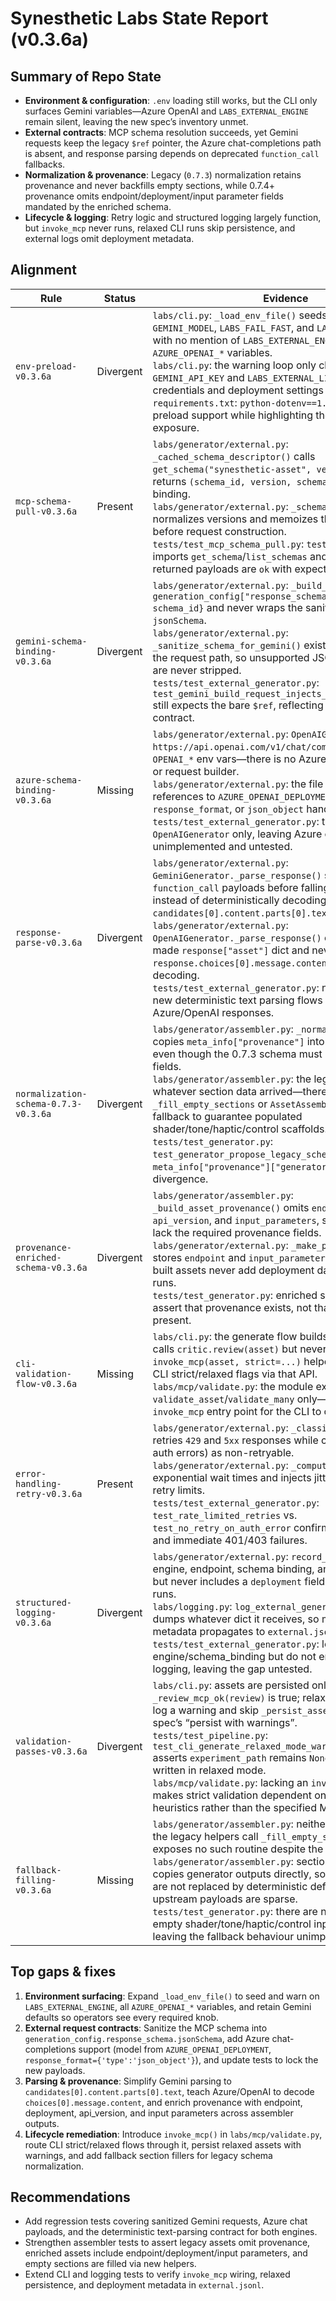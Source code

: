 # Synesthetic Labs State Report (v0.3.6a)

## Summary of Repo State

- **Environment & configuration**: `.env` loading still works, but the CLI only surfaces Gemini variables—Azure OpenAI and `LABS_EXTERNAL_ENGINE` remain silent, leaving the new spec’s inventory unmet.
- **External contracts**: MCP schema resolution succeeds, yet Gemini requests keep the legacy `$ref` pointer, the Azure chat-completions path is absent, and response parsing depends on deprecated `function_call` fallbacks.
- **Normalization & provenance**: Legacy (`0.7.3`) normalization retains provenance and never backfills empty sections, while 0.7.4+ provenance omits endpoint/deployment/input parameter fields mandated by the enriched schema.
- **Lifecycle & logging**: Retry logic and structured logging largely function, but `invoke_mcp` never runs, relaxed CLI runs skip persistence, and external logs omit deployment metadata.

## Alignment

| Rule | Status | Evidence |
| --- | --- | --- |
| `env-preload-v0.3.6a` | Divergent | `labs/cli.py`: `_load_env_file()` seeds defaults for `GEMINI_MODEL`, `LABS_FAIL_FAST`, and `LABS_SCHEMA_VERSION`, with no mention of `LABS_EXTERNAL_ENGINE` or any `AZURE_OPENAI_*` variables.<br>`labs/cli.py`: the warning loop only checks `GEMINI_API_KEY` and `LABS_EXTERNAL_LIVE`, so Azure credentials and deployment settings are never surfaced.<br>`requirements.txt`: `python-dotenv==1.1.1` confirms env preload support while highlighting the missing Azure exposure. |
| `mcp-schema-pull-v0.3.6a` | Present | `labs/generator/external.py`: `_cached_schema_descriptor()` calls `get_schema("synesthetic-asset", version=...)` and returns `(schema_id, version, schema)` for downstream binding.<br>`labs/generator/external.py`: `_schema_descriptor()` normalizes versions and memoizes the MCP lookup before request construction.<br>`tests/test_mcp_schema_pull.py`: `test_mcp_schema_pull` imports `get_schema`/`list_schemas` and asserts the returned payloads are `ok` with expected properties. |
| `gemini-schema-binding-v0.3.6a` | Divergent | `labs/generator/external.py`: `_build_request()` assigns `generation_config["response_schema"] = {"$ref": schema_id}` and never wraps the sanitized schema under `jsonSchema`.<br>`labs/generator/external.py`: `_sanitize_schema_for_gemini()` exists but is unused in the request path, so unsupported JSON Schema keys are never stripped.<br>`tests/test_external_generator.py`: `test_gemini_build_request_injects_response_mime_type` still expects the bare `$ref`, reflecting the outdated contract. |
| `azure-schema-binding-v0.3.6a` | Missing | `labs/generator/external.py`: `OpenAIGenerator` targets `https://api.openai.com/v1/chat/completions` and reads `OPENAI_*` env vars—there is no Azure-specific generator or request builder.<br>`labs/generator/external.py`: the file contains no references to `AZURE_OPENAI_DEPLOYMENT`, `response_format`, or `json_object` handling.<br>`tests/test_external_generator.py`: the suite exercises `OpenAIGenerator` only, leaving Azure chat-completions unimplemented and untested. |
| `response-parse-v0.3.6a` | Divergent | `labs/generator/external.py`: `GeminiGenerator._parse_response()` searches for `function_call` payloads before falling back to text, instead of deterministically decoding `candidates[0].content.parts[0].text`.<br>`labs/generator/external.py`: `OpenAIGenerator._parse_response()` expects a ready-made `response["asset"]` dict and never reads `response.choices[0].message.content` for JSON decoding.<br>`tests/test_external_generator.py`: no test asserts the new deterministic text parsing flows for Gemini or Azure/OpenAI responses. |
| `normalization-schema-0.7.3-v0.3.6a` | Divergent | `labs/generator/assembler.py`: `_normalize_0_7_3()` copies `meta_info["provenance"]` into the legacy payload even though the 0.7.3 schema must omit provenance fields.<br>`labs/generator/assembler.py`: the legacy path returns whatever section data arrived—there is no `_fill_empty_sections` or `AssetAssembler.default_*` fallback to guarantee populated shader/tone/haptic/control scaffolds.<br>`tests/test_generator.py`: `test_generator_propose_legacy_schema` still expects `meta_info["provenance"]["generator"]`, confirming the divergence. |
| `provenance-enriched-schema-v0.3.6a` | Divergent | `labs/generator/assembler.py`: `_build_asset_provenance()` omits `endpoint`, `deployment`, `api_version`, and `input_parameters`, so enriched assets lack the required provenance fields.<br>`labs/generator/external.py`: `_make_provenance_block()` stores `endpoint` and `input_parameters`, but assembler-built assets never add deployment data for deterministic runs.<br>`tests/test_generator.py`: enriched schema tests only assert that provenance exists, not that the new fields are present. |
| `cli-validation-flow-v0.3.6a` | Missing | `labs/cli.py`: the generate flow builds a `CriticAgent` and calls `critic.review(asset)` but never invokes an `invoke_mcp(asset, strict=...)` helper or honours the CLI strict/relaxed flags via that API.<br>`labs/mcp/validate.py`: the module exports `validate_asset`/`validate_many` only—there is no `invoke_mcp` entry point for the CLI to call. |
| `error-handling-retry-v0.3.6a` | Present | `labs/generator/external.py`: `_classify_http_error()` retries `429` and `5xx` responses while classifying `4xx` (e.g. auth errors) as non-retryable.<br>`labs/generator/external.py`: `_compute_backoff()` caps exponential wait times and injects jitter to stay within retry limits.<br>`tests/test_external_generator.py`: `test_rate_limited_retries` vs. `test_no_retry_on_auth_error` confirm 503/429 retries and immediate 401/403 failures. |
| `structured-logging-v0.3.6a` | Divergent | `labs/generator/external.py`: `record_run()` records engine, endpoint, schema binding, and validation status but never includes a `deployment` field for Azure/OpenAI runs.<br>`labs/logging.py`: `log_external_generation()` simply dumps whatever dict it receives, so missing deployment metadata propagates to `external.jsonl`.<br>`tests/test_external_generator.py`: log assertions cover engine/schema_binding but do not enforce deployment logging, leaving the gap untested. |
| `validation-passes-v0.3.6a` | Divergent | `labs/cli.py`: assets are persisted only when `_review_mcp_ok(review)` is true; relaxed-mode failures log a warning and skip `_persist_asset`, contradicting the spec’s “persist with warnings”.<br>`tests/test_pipeline.py`: `test_cli_generate_relaxed_mode_warns_validation` asserts `experiment_path` remains `None` and no files are written in relaxed mode.<br>`labs/mcp/validate.py`: lacking an `invoke_mcp` wrapper makes strict validation dependent on CriticAgent heuristics rather than the specified MCP call. |
| `fallback-filling-v0.3.6a` | Missing | `labs/generator/assembler.py`: neither `generate()` nor the legacy helpers call `_fill_empty_sections`; the class exposes no such routine despite the spec’s requirement.<br>`labs/generator/assembler.py`: section construction copies generator outputs directly, so empty structures are not replaced by deterministic defaults when upstream payloads are sparse.<br>`tests/test_generator.py`: there are no assertions that empty shader/tone/haptic/control inputs are backfilled, leaving the fallback behaviour unimplemented. |

## Top gaps & fixes

1. **Environment surfacing**: Expand `_load_env_file()` to seed and warn on `LABS_EXTERNAL_ENGINE`, all `AZURE_OPENAI_*` variables, and retain Gemini defaults so operators see every required knob.
2. **External request contracts**: Sanitize the MCP schema into `generation_config.response_schema.jsonSchema`, add Azure chat-completions support (model from `AZURE_OPENAI_DEPLOYMENT`, `response_format={'type':'json_object'}`), and update tests to lock the new payloads.
3. **Parsing & provenance**: Simplify Gemini parsing to `candidates[0].content.parts[0].text`, teach Azure/OpenAI to decode `choices[0].message.content`, and enrich provenance with endpoint, deployment, api_version, and input parameters across assembler outputs.
4. **Lifecycle remediation**: Introduce `invoke_mcp()` in `labs/mcp/validate.py`, route CLI strict/relaxed flows through it, persist relaxed assets with warnings, and add fallback section fillers for legacy schema normalization.

## Recommendations

- Add regression tests covering sanitized Gemini requests, Azure chat payloads, and the deterministic text-parsing contract for both engines.
- Strengthen assembler tests to assert legacy assets omit provenance, enriched assets include endpoint/deployment/input parameters, and empty sections are filled via new helpers.
- Extend CLI and logging tests to verify `invoke_mcp` wiring, relaxed persistence, and deployment metadata in `external.jsonl`.
